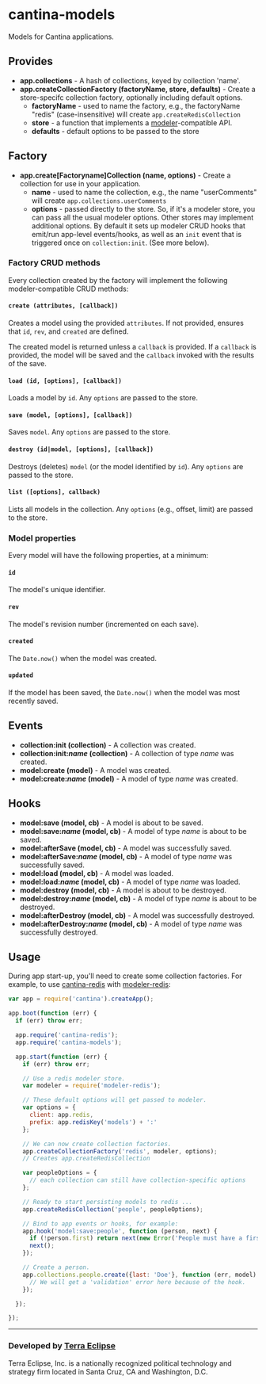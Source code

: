cantina-models
==============

Models for Cantina applications.

Provides
--------

- **app.collections** - A hash of collections, keyed by collection 'name'.
- **app.createCollectionFactory (factoryName, store, defaults)** - Create a
store-specifc collection factory, optionally including default options.
  - **factoryName** - used to name the factory, e.g., the factoryName "redis"
(case-insensitive) will create `app.createRedisCollection`
  - **store** - a function that implements a
[modeler](https://github.com/carlos8f/modeler)-compatible API.
  - **defaults** - default options to be passed to the store

Factory
-------
- **app.create[Factoryname]Collection (name, options)** - Create a
collection for use in your application.
  - **name** - used to name the collection, e.g., the name "userComments" will
create `app.collections.userComments`
  - **options** - passed directly to the store. So, if it's a modeler store, you
can pass all the usual modeler options. Other stores may implement additional
options. By default it sets up modeler CRUD hooks that emit/run app-level
events/hooks, as well as an `init` event that is triggered once on
`collection:init`. (See more below).

### Factory CRUD methods

Every collection created by the factory will implement the following modeler-compatible CRUD methods:

#### `create (attributes, [callback])`

Creates a model using the provided `attributes`. If not provided, ensures that
`id`, `rev`, and `created` are defined.

The created model is returned unless a `callback` is provided. If a `callback` is
provided, the model will be saved and the `callback` invoked with the results of
the save.

#### `load (id, [options], [callback])`

Loads a model by `id`. Any `options` are passed to the store.

#### `save (model, [options], [callback])`

Saves `model`. Any `options` are passed to the store.

#### `destroy (id|model, [options], [callback])`

Destroys (deletes) `model` (or the model identified by `id`). Any `options` are
passed to the store.

#### `list ([options], callback)`

Lists all models in the collection. Any `options` (e.g., offset, limit) are
passed to the store.

### Model properties

Every model will have the following properties, at a minimum:

#### `id`

The model's unique identifier.

#### `rev`

The model's revision number (incremented on each save).

#### `created`

The `Date.now()` when the model was created.

#### `updated`

If the model has been saved, the `Date.now()` when the model was most recently
saved.

Events
------

- **collection:init (collection)** - A collection was created.
- **collection:init:_name_ (collection)** - A collection of type _name_ was created.
- **model:create (model)** - A model was created.
- **model:create:_name_ (model)** - A model of type _name_ was created.

Hooks
-----

- **model:save (model, cb)** - A model is about to be saved.
- **model:save:_name_ (model, cb)** - A model of type _name_ is about to be saved.
- **model:afterSave (model, cb)** - A model was successfully saved.
- **model:afterSave:_name_ (model, cb)** - A model of type _name_ was successfully saved.
- **model:load (model, cb)** - A model was loaded.
- **model:load:_name_ (model, cb)** - A model of type _name_ was loaded.
- **model:destroy (model, cb)** - A model is about to be destroyed.
- **model:destroy:_name_ (model, cb)** - A model of type _name_ is about to be destroyed.
- **model:afterDestroy (model, cb)** - A model was successfully destroyed.
- **model:afterDestroy:_name_ (model, cb)** - A model of type _name_ was successfully destroyed.

Usage
-----

During app start-up, you'll need to create some collection factories. For
example, to use [cantina-redis](https://github.com/cantina/cantina-redis) with
[modeler-redis](https://github.com/carlos8f/modeler-redis):

```js
var app = require('cantina').createApp();

app.boot(function (err) {
  if (err) throw err;

  app.require('cantina-redis');
  app.require('cantina-models');

  app.start(function (err) {
    if (err) throw err;

    // Use a redis modeler store.
    var modeler = require('modeler-redis');

    // These default options will get passed to modeler.
    var options = {
      client: app.redis,
      prefix: app.redisKey('models') + ':'
    };

    // We can now create collection factories.
    app.createCollectionFactory('redis', modeler, options);
    // Creates app.createRedisCollection

    var peopleOptions = {
      // each collection can still have collection-specific options
    };

    // Ready to start persisting models to redis ...
    app.createRedisCollection('people', peopleOptions);

    // Bind to app events or hooks, for example:
    app.hook('model:save:people', function (person, next) {
      if (!person.first) return next(new Error('People must have a first name'));
      next();
    });

    // Create a person.
    app.collections.people.create({last: 'Doe'}, function (err, model) {
      // We will get a 'validation' error here because of the hook.
    });

  });

});
```

- - -

### Developed by [Terra Eclipse](http://www.terraeclipse.com)
Terra Eclipse, Inc. is a nationally recognized political technology and
strategy firm located in Santa Cruz, CA and Washington, D.C.
